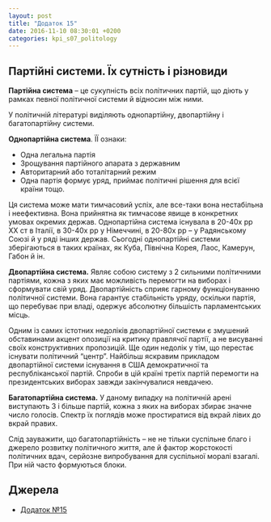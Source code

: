 ```yaml
---
layout: post
title: "Додаток 15"
date: 2016-11-10 08:30:01 +0200
categories: kpi_s07_politology
---
```


## Партійні системи. Їх сутність і різновиди

**Партійна система** – це сукупність всіх політичних партій, що діють у рамках певної політичної системи й відносин між ними.

У політичній літературі виділяють однопартійну, двопартійну і багатопартійну системи.

**Однопартійна система**. ЇЇ ознаки:

* Одна легальна партія
* Зрощування партійного апарата з державним
* Авторитарний або тоталітарний режим
* Одна партія формує уряд, приймає політичні рішення для всієї країни тощо.

Ця система може мати тимчасовий успіх, але все-таки вона нестабільна і неефективна. Вона прийнятна як тимчасове явище в конкретних умовах окремих держав. Однопартійна система існувала в 20-40х рр XX ст в Італії, в 30-40x рр у Німеччині, в 20-80х рр – у Радянському Союзі й у ряді інших держав. Сьогодні однопартійні системи зберігаються в таких країнах, як Куба, Північна Корея, Лаос, Камерун, Габон й ін.

**Двопартійна система.** Являє собою систему з 2 сильними політичними партіями, кожна з яких має можливість перемогти на виборах і сформувати свій уряд. Двопартійність сприяє гарному функціонуванню політичної системи. Вона гарантує стабільність уряду, оскільки партія, що перебуває при владі, одержує абсолютну більшість парламентських місць. 

Одним із самих істотних недоліків двопартійної системи є змушений обставинами акцент опозиції на критику правлячої партії, а не висуванні своїх конструктивних пропозицій. Ще один недолік у тім, що перестає існувати політичний “центр”. Найбільш яскравим прикладом двопартійної системи існування в США демократичної та республіканської партій. Спроби в цій країні третіх партій перемогти на президентських виборах завжди закінчувалися невдачею.

**Багатопартійна система.** У даному випадку на політичній арені виступають 3 і більше партій, кожна з яких на виборах збирає значне число голосів. Спектр їх поглядів може простиратися від вкрай лівих до вкрай правих.

Слід зауважити, що багатопартійність – не не тільки суспільне благо і джерело розвитку політичного життя, але й фактор жорстокості політичних вдач, серйозне випробування для суспільної моралі взагалі. При ній часто формуються блоки.

## Джерела

   - [Додаток №15](https://pp.vk.me/c836220/v836220122/d515/K4cbYRel-lU.jpg)
